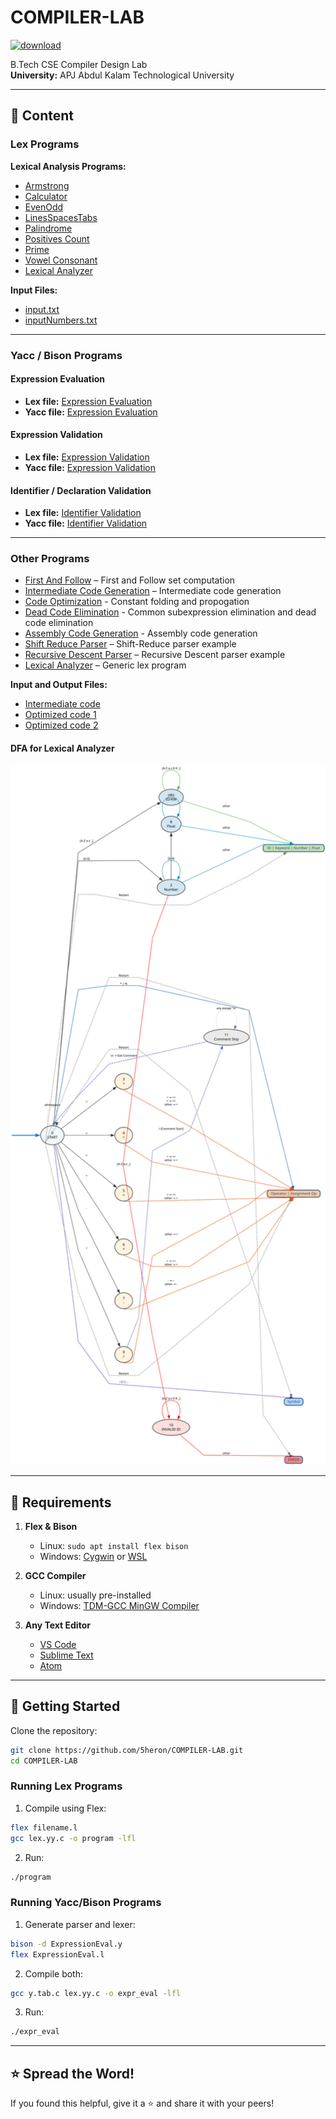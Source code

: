 # COMPILER-LAB

[![download](https://img.shields.io/badge/Direct_Download-zip-blue.svg?logo=appveyor&longCache=true&style=for-the-badge)](https://github.com/5heron/COMPILER-LAB/archive/refs/heads/main.zip)

B.Tech CSE Compiler Design Lab  
**University:** APJ Abdul Kalam Technological University

---

## 📌 Content

### **Lex Programs**
**Lexical Analysis Programs:**
- [Armstrong](Lex/armstrong.l)
- [Calculator](Lex/calculator.l)
- [EvenOdd](Lex/evenOdd.l)
- [LinesSpacesTabs](Lex/nLinesSpacesTabs.l)
- [Palindrome](Lex/palindrome.l)
- [Positives Count](Lex/positivesCnt.l)
- [Prime](Lex/prime.l)
- [Vowel Consonant](Lex/vowelConsonant.l)
- [Lexical Analyzer](Lex/lex.l)

**Input Files:**
- [input.txt](Lex/input.txt)
- [inputNumbers.txt](Lex/inputNumbers.txt)

---

### **Yacc / Bison Programs**

#### Expression Evaluation
- **Lex file:** [Expression Evaluation](Yacc/ExpressionEval.l)  
- **Yacc file:** [Expression Evaluation](Yacc/ExpressionEval.y)  

#### Expression Validation
- **Lex file:** [Expression Validation](Yacc/ValidExpression.l)  
- **Yacc file:** [Expression Validation](Yacc/ValidExpression.y)  

#### Identifier / Declaration Validation
- **Lex file:** [Identifier Validation](Yacc/ValidDeclaration.l)  
- **Yacc file:** [Identifier Validation](Yacc/ValidDeclaration.y)  

---

### **Other Programs**
- [First And Follow](firstNfollow.c) – First and Follow set computation  
- [Intermediate Code Generation](IntermediateCodeGen.c) – Intermediate code generation
- [Code Optimization](codeOptimization.c) - Constant folding and propogation
- [Dead Code Elimination](DeadCodeElimination.c) - Common subexpression elimination and dead code elimination
- [Assembly Code Generation](GenAssembly.c) - Assembly code generation
- [Shift Reduce Parser](shiftReduce.c) – Shift-Reduce parser example  
- [Recursive Descent Parser](RecursiveDescent.c) – Recursive Descent parser example  
- [Lexical Analyzer](lex.c) – Generic lex program

**Input and Output Files:**
- [Intermediate code](icode.txt)
- [Optimized code 1](opt1code.txt)
- [Optimized code 2](opt2code.txt)

#### DFA for Lexical Analyzer
<img src="lexical_dfa.svg" alt="Lexical DFA" width="600">

---

## 🔧 Requirements

1. **Flex & Bison**  
   - Linux: `sudo apt install flex bison`  
   - Windows: [Cygwin](https://www.cygwin.com/) or [WSL](https://learn.microsoft.com/en-us/windows/wsl/)

2. **GCC Compiler**  
   - Linux: usually pre-installed  
   - Windows: [TDM-GCC MinGW Compiler](https://sourceforge.net/projects/tdm-gcc/)

3. **Any Text Editor**  
   - [VS Code](https://code.visualstudio.com/)  
   - [Sublime Text](https://www.sublimetext.com/)  
   - [Atom](https://atom.io/)

---

## 🚀 Getting Started

Clone the repository:

```sh
git clone https://github.com/5heron/COMPILER-LAB.git
cd COMPILER-LAB
````

### **Running Lex Programs**

1. Compile using Flex:

```sh
flex filename.l
gcc lex.yy.c -o program -lfl
```

2. Run:

```sh
./program
```

### **Running Yacc/Bison Programs**

1. Generate parser and lexer:

```sh
bison -d ExpressionEval.y
flex ExpressionEval.l
```

2. Compile both:

```sh
gcc y.tab.c lex.yy.c -o expr_eval -lfl
```

3. Run:

```sh
./expr_eval
```

---

## ⭐ Spread the Word!

If you found this helpful, give it a ⭐ and share it with your peers!
